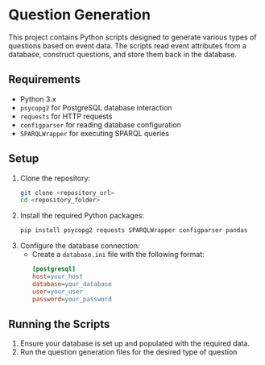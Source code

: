 # Question Generation

This project contains Python scripts designed to generate various types of questions based on event data. The scripts read event attributes from a database, construct questions, and store them back in the database.

## Requirements

- Python 3.x
- `psycopg2` for PostgreSQL database interaction
- `requests` for HTTP requests
- `configparser` for reading database configuration
- `SPARQLWrapper` for executing SPARQL queries

## Setup

1. Clone the repository:
   ```bash
   git clone <repository_url>
   cd <repository_folder>
2. Install the required Python packages:
   ```bash
   pip install psycopg2 requests SPARQLWrapper configparser pandas
3. Configure the database connection:
   - Create a `database.ini` file with the following format:
     ```ini
     [postgresql]
     host=your_host
     database=your_database
     user=your_user
     password=your_password
     ```
## Running the Scripts

1. Ensure your database is set up and populated with the required data.
2. Run the question generation files for the desired type of question
